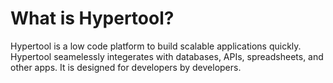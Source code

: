 # What is Hypertool?

Hypertool is a low code platform to build scalable applications quickly.
Hypertool seamelessly integerates with databases, APIs, spreadsheets, and other
apps. It is designed for developers by developers.
